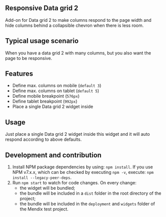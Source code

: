## Responsive Data grid 2

Add-on for Data grid 2 to make columns respond to the page width and hide columns behind a collapsible chevron when
there is less room.

## Typical usage scenario

When you have a data grid 2 with many columns, but you also want the page to be responsive.

## Features

-   Define max. columns on mobile (`default 3`)
-   Define max. columns on tablet (`default 5`)
-   Define mobile breakpoint (`576px`)
-   Define tablet breakpoint (`992px`)
-   Place a single Data grid 2 widget inside

## Usage

Just place a single Data grid 2 widget inside this widget and it will auto respond according to above defaults.

## Development and contribution

1. Install NPM package dependencies by using: `npm install`. If you use NPM v7.x.x, which can be checked by executing
   `npm -v`, execute: `npm install --legacy-peer-deps`.
1. Run `npm start` to watch for code changes. On every change:
    - the widget will be bundled;
    - the bundle will be included in a `dist` folder in the root directory of the project;
    - the bundle will be included in the `deployment` and `widgets` folder of the Mendix test project.
